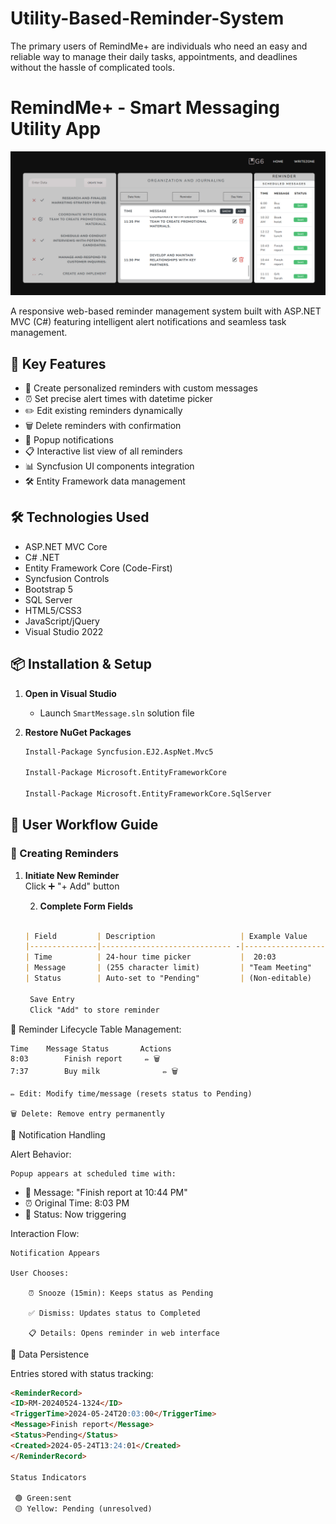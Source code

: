 # Utility-Based-Reminder-System
The primary users of RemindMe+ are individuals who need an easy and reliable way to manage their daily tasks, appointments, and deadlines without the hassle of complicated tools.

# RemindMe+ - Smart Messaging Utility App

![Project Banner](./wwwroot/Images/ui_image.png) <!-- Add your banner image -->

A responsive web-based reminder management system built with ASP.NET MVC (C#) featuring intelligent alert notifications and seamless task management.

## 🌟 Key Features
- 🎯 Create personalized reminders with custom messages
- ⏰ Set precise alert times with datetime picker
- ✏️ Edit existing reminders dynamically
- 🗑️ Delete reminders with confirmation
- 🔔 Popup notifications
- 📋 Interactive list view of all reminders
- 📊 Syncfusion UI components integration
- 🛠️ Entity Framework data management

## 🛠️ Technologies Used
- ASP.NET MVC Core
- C# .NET
- Entity Framework Core (Code-First)
- Syncfusion Controls
- Bootstrap 5
- SQL Server
- HTML5/CSS3
- JavaScript/jQuery
- Visual Studio 2022

## 📦 Installation & Setup

1. **Open in Visual Studio**
   - Launch `SmartMessage.sln` solution file

2. **Restore NuGet Packages**
     ```markdown
   Install-Package Syncfusion.EJ2.AspNet.Mvc5

   Install-Package Microsoft.EntityFrameworkCore

   Install-Package Microsoft.EntityFrameworkCore.SqlServer


## 🧭 User Workflow Guide

### 📅 Creating Reminders
1. **Initiate New Reminder**  
   Click ➕ "+ Add" button
   
   2. **Complete Form Fields**  
   ```markdown
   
   | Field         | Description                   | Example Value    |
   |---------------|----------------------------- -|------------------|
   | Time          | 24-hour time picker           |  20:03           |
   | Message       | (255 character limit)         | "Team Meeting"   |
   | Status        | Auto-set to "Pending"         | (Non-editable)   |

    Save Entry
    Click "Add" to store reminder

🔄 Reminder Lifecycle
Table Management:

    Time	Message	Status	     Actions
    8:03        Finish report	  ✏️ 🗑️
    7:37        Buy milk	          ✏️ 🗑️

    ✏️ Edit: Modify time/message (resets status to Pending)

    🗑️ Delete: Remove entry permanently

🔔 Notification Handling

Alert Behavior:

    Popup appears at scheduled time with:

- 📢 Message: "Finish report at 10:44 PM"
- ⏰ Original Time: 8:03 PM
- 🔄 Status: Now triggering

Interaction Flow:

    Notification Appears

    User Chooses:

        ⏰ Snooze (15min): Keeps status as Pending

        ✅ Dismiss: Updates status to Completed

        📋 Details: Opens reminder in web interface
💾 Data Persistence

Entries stored with status tracking:
   ```markdown
<ReminderRecord>
  <ID>RM-20240524-1324</ID>
  <TriggerTime>2024-05-24T20:03:00</TriggerTime>
  <Message>Finish report</Message>
  <Status>Pending</Status>
  <Created>2024-05-24T13:24:01</Created>
</ReminderRecord>

   Status Indicators

    🟢 Green:sent
    🟡 Yellow: Pending (unresolved)
